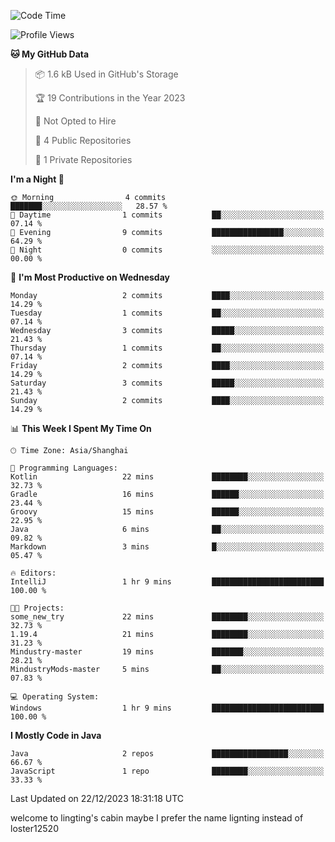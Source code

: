 <!--START_SECTION:waka-->
![Code Time](http://img.shields.io/badge/Code%20Time-16%20hrs%2010%20mins-blue)

![Profile Views](http://img.shields.io/badge/Profile%20Views-0-blue)

**🐱 My GitHub Data** 

> 📦 1.6 kB Used in GitHub's Storage 
 > 
> 🏆 19 Contributions in the Year 2023
 > 
> 🚫 Not Opted to Hire
 > 
> 📜 4 Public Repositories 
 > 
> 🔑 1 Private Repositories 
 > 
**I'm a Night 🦉** 

```text
🌞 Morning                4 commits           ███████░░░░░░░░░░░░░░░░░░   28.57 % 
🌆 Daytime                1 commits           ██░░░░░░░░░░░░░░░░░░░░░░░   07.14 % 
🌃 Evening                9 commits           ████████████████░░░░░░░░░   64.29 % 
🌙 Night                  0 commits           ░░░░░░░░░░░░░░░░░░░░░░░░░   00.00 % 
```
📅 **I'm Most Productive on Wednesday** 

```text
Monday                   2 commits           ████░░░░░░░░░░░░░░░░░░░░░   14.29 % 
Tuesday                  1 commits           ██░░░░░░░░░░░░░░░░░░░░░░░   07.14 % 
Wednesday                3 commits           █████░░░░░░░░░░░░░░░░░░░░   21.43 % 
Thursday                 1 commits           ██░░░░░░░░░░░░░░░░░░░░░░░   07.14 % 
Friday                   2 commits           ████░░░░░░░░░░░░░░░░░░░░░   14.29 % 
Saturday                 3 commits           █████░░░░░░░░░░░░░░░░░░░░   21.43 % 
Sunday                   2 commits           ████░░░░░░░░░░░░░░░░░░░░░   14.29 % 
```


📊 **This Week I Spent My Time On** 

```text
🕑︎ Time Zone: Asia/Shanghai

💬 Programming Languages: 
Kotlin                   22 mins             ████████░░░░░░░░░░░░░░░░░   32.73 % 
Gradle                   16 mins             ██████░░░░░░░░░░░░░░░░░░░   23.44 % 
Groovy                   15 mins             ██████░░░░░░░░░░░░░░░░░░░   22.95 % 
Java                     6 mins              ██░░░░░░░░░░░░░░░░░░░░░░░   09.82 % 
Markdown                 3 mins              █░░░░░░░░░░░░░░░░░░░░░░░░   05.47 % 

🔥 Editors: 
IntelliJ                 1 hr 9 mins         █████████████████████████   100.00 % 

🐱‍💻 Projects: 
some_new_try             22 mins             ████████░░░░░░░░░░░░░░░░░   32.73 % 
1.19.4                   21 mins             ████████░░░░░░░░░░░░░░░░░   31.23 % 
Mindustry-master         19 mins             ███████░░░░░░░░░░░░░░░░░░   28.21 % 
MindustryMods-master     5 mins              ██░░░░░░░░░░░░░░░░░░░░░░░   07.83 % 

💻 Operating System: 
Windows                  1 hr 9 mins         █████████████████████████   100.00 % 
```

**I Mostly Code in Java** 

```text
Java                     2 repos             █████████████████░░░░░░░░   66.67 % 
JavaScript               1 repo              ████████░░░░░░░░░░░░░░░░░   33.33 % 
```




 Last Updated on 22/12/2023 18:31:18 UTC
<!--END_SECTION:waka-->
welcome to lingting's cabin
maybe I prefer the name lignting instead of loster12520
